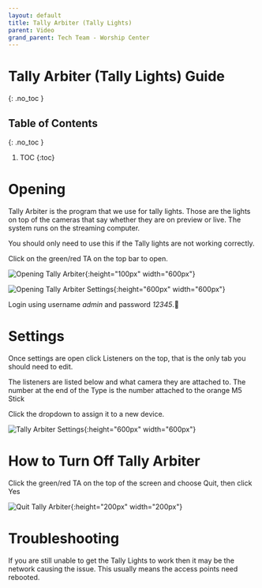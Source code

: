 ```yaml
---
layout: default
title: Tally Arbiter (Tally Lights)
parent: Video
grand_parent: Tech Team - Worship Center
---
```


# Tally Arbiter (Tally Lights) Guide
{: .no_toc }

## Table of Contents
{: .no_toc }

1. TOC
{:toc}

# Opening
Tally Arbiter is the program that we use for tally lights. Those are the lights on top of the cameras that say whether they are on preview or live. The system runs on the streaming computer.

You should only need to use this if the Tally lights are not working correctly.

Click on the green/red TA on the top bar to open.

![Opening Tally Arbiter](/tech-help-docs/assets/images/tech-team-wc/video/ta-1.png){:height="100px" width="600px"}

![Opening Tally Arbiter Settings](/tech-help-docs/assets/images/tech-team-wc/video/ta-2.png){:height="600px" width="600px"}

Login using username *admin* and password *12345*.

# Settings
Once settings are open click Listeners on the top, that is the only tab you should need to edit.

The listeners are listed below and what camera they are attached to. The number at the end of the Type is the number attached to the orange M5 Stick

Click the dropdown to assign it to a new device.

![Tally Arbiter Settings](/tech-help-docs/assets/images/tech-team-wc/video/ta-3.png){:height="600px" width="600px"}

# How to Turn Off Tally Arbiter
Click the green/red TA on the top of the screen and choose Quit, then click Yes

![Quit Tally Arbiter](/tech-help-docs/assets/images/tech-team-wc/video/ta-4.png){:height="200px" width="200px"}

# Troubleshooting
If you are still unable to get the Tally Lights to work then it may be the network causing the issue. This usually means the access points need rebooted.
